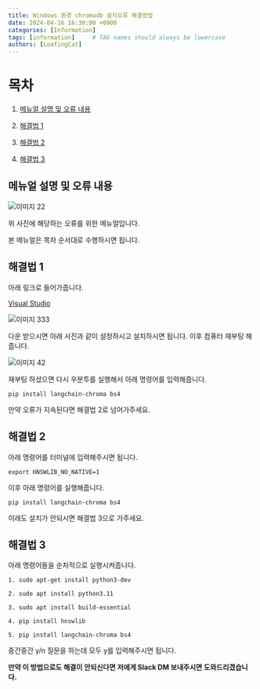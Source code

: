 ```yaml
---
title: Windows 환경 chromadb 설치오류 해결방법
date: 2024-04-16 16:30:00 +0900
categories: [Information]
tags: [information]     # TAG names should always be lowercase
authors: [LoafingCat]
---
```



# 목차

1. [메뉴얼 설명 및 오류 내용](#메뉴얼-설명)

2. [해결법 1](#해결법-1)

3. [해결법 2](#해결법-2)

4. [해결법 3](#해결법-3)


## 메뉴얼 설명 및 오류 내용

![이미지 22](https://github.com/Loafingcat/Loafingcat.github.io/assets/98324619/7dfe570f-2411-4e0b-9e69-605aaeb37a11)

위 사진에 해당하는 오류를 위한 메뉴얼입니다.

본 메뉴얼은 목차 순서대로 수행하시면 됩니다.

## 해결법 1

아래 링크로 들어가줍니다.

[Visual Studio](https://visualstudio.microsoft.com/ko/visual-cpp-build-tools/)

![이미지 333](https://github.com/Loafingcat/FirstLangChain17/assets/98324619/e9e93530-9d75-4849-9948-263ce2a0db32)

다운 받으시면 아래 사진과 같이 설정하시고 설치하시면 됩니다. 이후 컴퓨터 재부팅 해줍니다.

![이미지 42](https://github.com/Loafingcat/FirstLangChain17/assets/98324619/12b0aab1-6273-4f2b-ab03-647f3ac4502f)


재부팅 하셨으면 다시 우분투를 실행해서 아래 명령어를 입력해줍니다.

    pip install langchain-chroma bs4


만약 오류가 지속된다면 해결법 2로 넘어가주세요.


## 해결법 2

아래 명령어를 터미널에 입력해주시면 됩니다.

    export HNSWLIB_NO_NATIVE=1

이후 아래 명령어를 실행해줍니다.

    pip install langchain-chroma bs4

이래도 설치가 안되시면 해결법 3으로 가주세요.

## 해결법 3

아래 명령어들을 순차적으로 실행시켜줍니다.

    1. sudo apt-get install python3-dev

    2. sudo apt install python3.11

    3. sudo apt install build-essential

    4. pip install hnswlib

    5. pip install langchain-chroma bs4

중간중간 y/n 질문을 하는데 모두 y를 입력해주시면 됩니다.

**만약 이 방법으로도 해결이 안되신다면 저에게 Slack DM 보내주시면 도와드리겠습니다.**






